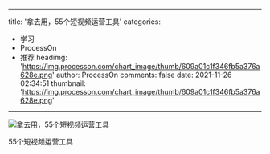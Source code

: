 
---
title: '拿去用，55个短视频运营工具'
categories: 
 - 学习
 - ProcessOn
 - 推荐
headimg: 'https://img.processon.com/chart_image/thumb/609a01c1f346fb5a376a628e.png'
author: ProcessOn
comments: false
date: 2021-11-26 02:34:51
thumbnail: 'https://img.processon.com/chart_image/thumb/609a01c1f346fb5a376a628e.png'
---

<div>   
<img class="thumb" alt="拿去用，55个短视频运营工具" src="https://img.processon.com/chart_image/thumb/609a01c1f346fb5a376a628e.png" referrerpolicy="no-referrer">
<p>55个短视频运营工具</p>  
</div>
            